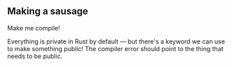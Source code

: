 ## Making a sausage

Make me compile!

<div class="hint">
  Everything is private in Rust by default — but there's a keyword we can use to make something public!
  The compiler error should point to the thing that needs to be public.
</div>
